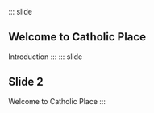 ::: slide
## Welcome to Catholic Place
Introduction
:::
::: slide
## Slide 2
Welcome to Catholic Place
:::
